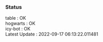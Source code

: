 ### Status


table : OK  
hogwarts : OK  
icy-bot : OK  
Latest Update : 2022-09-17 06:13:22.011481
